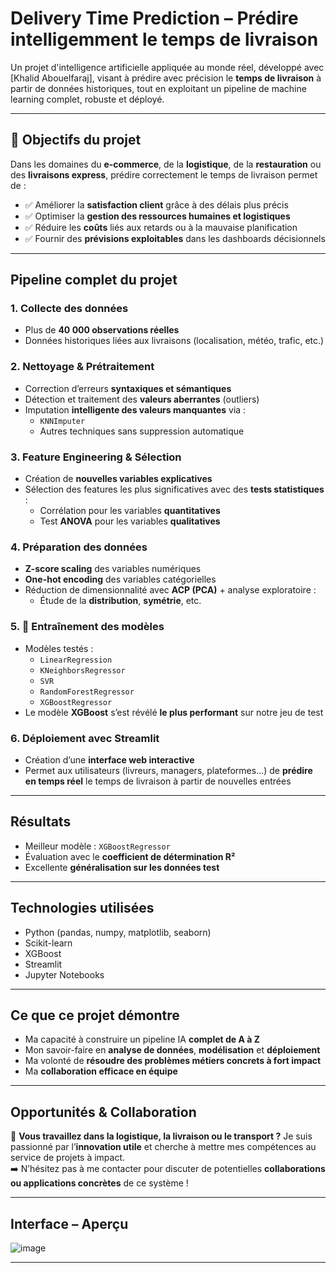 # Delivery Time Prediction – Prédire intelligemment le temps de livraison

Un projet d'intelligence artificielle appliquée au monde réel, développé avec [Khalid Abouelfaraj], visant à prédire avec précision le **temps de livraison** à partir de données historiques, tout en exploitant un pipeline de machine learning complet, robuste et déployé.

---

## 🚀 Objectifs du projet

Dans les domaines du **e-commerce**, de la **logistique**, de la **restauration** ou des **livraisons express**, prédire correctement le temps de livraison permet de :

- ✅ Améliorer la **satisfaction client** grâce à des délais plus précis
- ✅ Optimiser la **gestion des ressources humaines et logistiques**
- ✅ Réduire les **coûts** liés aux retards ou à la mauvaise planification
- ✅ Fournir des **prévisions exploitables** dans les dashboards décisionnels

---

## Pipeline complet du projet

### 1. Collecte des données
- Plus de **40 000 observations réelles**
- Données historiques liées aux livraisons (localisation, météo, trafic, etc.)

### 2. Nettoyage & Prétraitement
- Correction d’erreurs **syntaxiques et sémantiques**
- Détection et traitement des **valeurs aberrantes** (outliers)
- Imputation **intelligente des valeurs manquantes** via :
  - `KNNImputer`
  - Autres techniques sans suppression automatique

### 3. Feature Engineering & Sélection
- Création de **nouvelles variables explicatives**
- Sélection des features les plus significatives avec des **tests statistiques** :
  - Corrélation pour les variables **quantitatives**
  - Test **ANOVA** pour les variables **qualitatives**

### 4. Préparation des données
- **Z-score scaling** des variables numériques
- **One-hot encoding** des variables catégorielles
- Réduction de dimensionnalité avec **ACP (PCA)** + analyse exploratoire :
  - Étude de la **distribution**, **symétrie**, etc.

### 5. 🤖 Entraînement des modèles
- Modèles testés :
  - `LinearRegression`
  - `KNeighborsRegressor`
  - `SVR`
  - `RandomForestRegressor`
  - `XGBoostRegressor`
- Le modèle **XGBoost** s’est révélé **le plus performant** sur notre jeu de test

### 6. Déploiement avec Streamlit
- Création d’une **interface web interactive**
- Permet aux utilisateurs (livreurs, managers, plateformes...) de **prédire en temps réel** le temps de livraison à partir de nouvelles entrées

---

## Résultats

- Meilleur modèle : `XGBoostRegressor`
- Évaluation avec le **coefficient de détermination R²**
- Excellente **généralisation sur les données test**

---

## Technologies utilisées

- Python (pandas, numpy, matplotlib, seaborn)
- Scikit-learn
- XGBoost
- Streamlit
- Jupyter Notebooks

---

## Ce que ce projet démontre

- Ma capacité à construire un pipeline IA **complet de A à Z**
- Mon savoir-faire en **analyse de données**, **modélisation** et **déploiement**
- Ma volonté de **résoudre des problèmes métiers concrets à fort impact**
- Ma **collaboration efficace en équipe**

---

## Opportunités & Collaboration

💬 **Vous travaillez dans la logistique, la livraison ou le transport ?**
Je suis passionné par l’**innovation utile** et cherche à mettre mes compétences au service de projets à impact.  
➡️ N’hésitez pas à me contacter pour discuter de potentielles **collaborations ou applications concrètes** de ce système !

---

## Interface – Aperçu

![image](https://github.com/user-attachments/assets/c442cdb7-ed13-434b-b627-0344dfb7e2fd)


---


